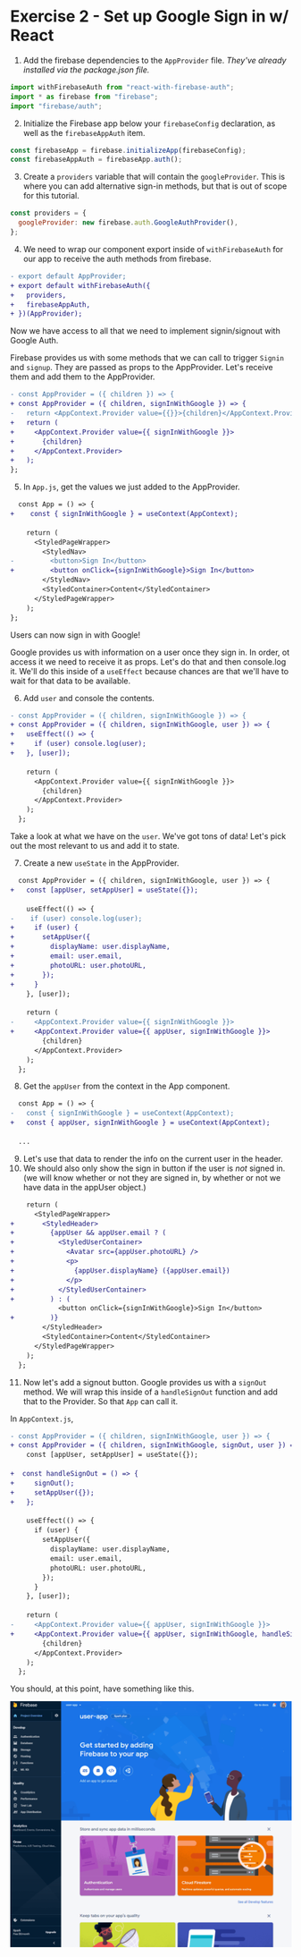 # Exercise 2 - Set up Google Sign in w/ React

1. Add the firebase dependencies to the `AppProvider` file. _They've already installed via the package.json file._

```js
import withFirebaseAuth from "react-with-firebase-auth";
import * as firebase from "firebase";
import "firebase/auth";
```

2. Initialize the Firebase app below your `firebaseConfig` declaration, as well as the `firebaseAppAuth` item.

```js
const firebaseApp = firebase.initializeApp(firebaseConfig);
const firebaseAppAuth = firebaseApp.auth();
```

3. Create a `providers` variable that will contain the `googleProvider`. This is where you can add alternative sign-in methods, but that is out of scope for this tutorial.

```js
const providers = {
  googleProvider: new firebase.auth.GoogleAuthProvider(),
};
```

4. We need to wrap our component export inside of `withFirebaseAuth` for our app to receive the auth methods from firebase.

```diff
- export default AppProvider;
+ export default withFirebaseAuth({
+   providers,
+   firebaseAppAuth,
+ })(AppProvider);
```

Now we have access to all that we need to implement signin/signout with Google Auth.

Firebase provides us with some methods that we can call to trigger `Signin` and `signup`. They are passed as props to the AppProvider. Let's receive them and add them to the AppProvider.

```diff
- const AppProvider = ({ children }) => {
+ const AppProvider = ({ children, signInWithGoogle }) => {
-   return <AppContext.Provider value={{}}>{children}</AppContext.Provider>;
+   return (
+     <AppContext.Provider value={{ signInWithGoogle }}>
+       {children}
+     </AppContext.Provider>
+   );
};
```

5. In `App.js`, get the values we just added to the AppProvider.

```diff
  const App = () => {
+    const { signInWithGoogle } = useContext(AppContext);

    return (
      <StyledPageWrapper>
        <StyledNav>
-         <button>Sign In</button>
+         <button onClick={signInWithGoogle}>Sign In</button>
        </StyledNav>
        <StyledContainer>Content</StyledContainer>
      </StyledPageWrapper>
    );
};
```

Users can now sign in with Google!

Google provides us with information on a user once they sign in. In order, ot access it we need to receive it as props. Let's do that and then console.log it. We'll do this inside of a `useEffect` because chances are that we'll have to wait for that data to be available.

6. Add `user` and console the contents.

```diff
- const AppProvider = ({ children, signInWithGoogle }) => {
+ const AppProvider = ({ children, signInWithGoogle, user }) => {
+   useEffect(() => {
+     if (user) console.log(user);
+   }, [user]);

    return (
      <AppContext.Provider value={{ signInWithGoogle }}>
        {children}
      </AppContext.Provider>
    );
  };
```

Take a look at what we have on the `user`. We've got tons of data! Let's pick out the most relevant to us and add it to state.

7. Create a new `useState` in the AppProvider.

```diff
  const AppProvider = ({ children, signInWithGoogle, user }) => {
+   const [appUser, setAppUser] = useState({});

    useEffect(() => {
-    if (user) console.log(user);
+     if (user) {
+       setAppUser({
+         displayName: user.displayName,
+         email: user.email,
+         photoURL: user.photoURL,
+       });
+     }
    }, [user]);

    return (
-     <AppContext.Provider value={{ signInWithGoogle }}>
+     <AppContext.Provider value={{ appUser, signInWithGoogle }}>
        {children}
      </AppContext.Provider>
    );
  };
```

8. Get the `appUser` from the context in the App component.

```diff
  const App = () => {
-   const { signInWithGoogle } = useContext(AppContext);
+   const { appUser, signInWithGoogle } = useContext(AppContext);

  ...
```

9. Let's use that data to render the info on the current user in the header.
10. We should also only show the sign in button if the user is _not_ signed in. (we will know whether or not they are signed in, by whether or not we have data in the appUser object.)

```diff
    return (
      <StyledPageWrapper>
+       <StyledHeader>
+         {appUser && appUser.email ? (
+           <StyledUserContainer>
+             <Avatar src={appUser.photoURL} />
+             <p>
+               {appUser.displayName} ({appUser.email})
+             </p>
+           </StyledUserContainer>
+         ) : (
            <button onClick={signInWithGoogle}>Sign In</button>
+         )}
        </StyledHeader>
        <StyledContainer>Content</StyledContainer>
      </StyledPageWrapper>
    );
  };
```

11. Now let's add a signout button. Google provides us with a `signOut` method. We will wrap this inside of a `handleSignOut` function and add that to the Provider. So that `App` can call it.

In `AppContext.js`,

```diff
- const AppProvider = ({ children, signInWithGoogle, user }) => {
+ const AppProvider = ({ children, signInWithGoogle, signOut, user }) => {
    const [appUser, setAppUser] = useState({});

+  const handleSignOut = () => {
+     signOut();
+     setAppUser({});
+   };

    useEffect(() => {
      if (user) {
        setAppUser({
          displayName: user.displayName,
          email: user.email,
          photoURL: user.photoURL,
        });
      }
    }, [user]);

    return (
-     <AppContext.Provider value={{ appUser, signInWithGoogle }}>
+     <AppContext.Provider value={{ appUser, signInWithGoogle, handleSignOut }}>
        {children}
      </AppContext.Provider>
    );
  };
```

You should, at this point, have something like this.

![Auth Completed](../assets/2-enable-authentication.gif)
